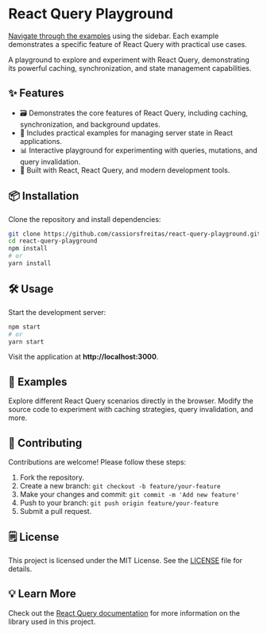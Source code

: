 # React Query Playground
[Navigate through the examples](https://react-query-playground.cassiorsfreitas.com/) using the sidebar. Each example demonstrates a specific feature of React Query with practical use cases.

A playground to explore and experiment with React Query, demonstrating its powerful caching, synchronization, and state management capabilities.

## ✨ Features

- 🗃️ Demonstrates the core features of React Query, including caching, synchronization, and background updates.
- 🚀 Includes practical examples for managing server state in React applications.
- 📊 Interactive playground for experimenting with queries, mutations, and query invalidation.
- 🔧 Built with React, React Query, and modern development tools.

## 📦 Installation

Clone the repository and install dependencies:

```bash
git clone https://github.com/cassiorsfreitas/react-query-playground.git
cd react-query-playground
npm install
# or
yarn install
```

## 🛠️ Usage

Start the development server:

```bash
npm start
# or
yarn start
```

Visit the application at **http://localhost:3000**.

## 📝 Examples

Explore different React Query scenarios directly in the browser. Modify the source code to experiment with caching strategies, query invalidation, and more.

## 🤝 Contributing

Contributions are welcome! Please follow these steps:

1. Fork the repository.
2. Create a new branch: `git checkout -b feature/your-feature`
3. Make your changes and commit: `git commit -m 'Add new feature'`
4. Push to your branch: `git push origin feature/your-feature`
5. Submit a pull request.

## 🗒️ License

This project is licensed under the MIT License. See the [LICENSE](LICENSE) file for details.

## 💡 Learn More

Check out the [React Query documentation](https://tanstack.com/query) for more information on the library used in this project.
